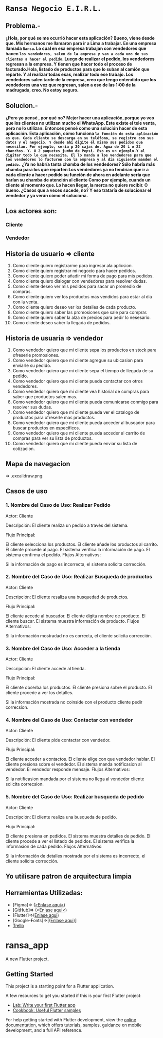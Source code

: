 # `Ransa Negocio E.I.R.L.`
## Problema.-
#### ¿Hola, por qué se me ocurrió hacer esta aplicación? Bueno, viene desde que. Mis hermanos me llamaron para ir a Lima a trabajar. En una empresa llamada `Ransa`. Lo cual en esa empresa trabajan con vendedores que hacen  `los vendedores, salen de la empresa y van a cada uno de sus clientes a hacer el pedido`. Luego de realizar el pedido, los vendedores regresan a la empresa. Y tienen que hacer todo el proceso de facturado.Hola, listado de productos para que lo suban al camión que reparte. Y al realizar todas esas, realizar todo ese trabajo. Los vendedores salen tarde de la empresa, creo que tengo entendido que los vendedores una vez que regresan, salen a eso de las 1:00 de la madrugada, creo. No estoy seguro. 
## Solucion.- 
#### ¿Pero yo pensé , por qué no? Mejor hacer una aplicación, porque yo veo que los clientes no utilizan mucho el WhatsApp. Este existe el tele venta, pero no lo utilizan. Entonces pensé como una solución hacer de esta aplicación. Esta aplicación, cómo funciona `la función de esta aplicación es que. Cada cliente se descarga en su teléfono, se registre con sus datos y el negocio. Y desde ahí digite él mismo sus pedidos que necesitan. Por ejemplo, sería p 20 cajas de. Agua de 20 L o 22 chanchos. Y. O 2 paquetes jumbo de Pepsi. Eso es un ejemplo.Y al digitar todo lo que necesita. Él lo manda a los vendedores para que los vendedores lo facturen con la empresa y al día siguiente manden el pedido.` ¿Ya no habría tanta chamba de los vendedores? Sólo habría más chamba para los que reparten Los vendedores ya no tendrían que ir a cada cliente a hacer pedido su función de ahora en adelante sería que harían su chamba de atención al cliente Como por ejemplo, cuando un cliente al momento que. Lo hacen llegar, la merca no quiere recibir. O bueno. ¿Casos que a veces sucede, no? Y eso trataría de solucionar el vendedor y ya verán cómo el soluciona.

## Los actores son:
### Cliente
### Vendedor
## Historia de usuario => cliente
1. Como cliente quiero registrarme para ingresar ala aplicsion.
2. Como cliente quiero registrar mi negocio para hacer pedidos.
3. Como cliente quiero poder añadir mi forma de pago para mis pedidos.
4. Como cliente quiero dialogar con vendedores para resolver dudas.
5. Como cliente deseo ver mis pedidos para sacar un promedio de compras.
6. Como cliente quiero ver los productos mas vendidos para estar al dia con la venta.
7. Como cliente quiero deseo ver los detalles de cada producto.
8. Como cliente quiero saber las promosiones que sale para comprar.
9. Como cliente quiero saber la alza de precios para pedir lo nesesario.
10. Como cliente deseo saber la llegada de pedidos.
## Historia de usuaria => vendedor
1. Como vendedor quiero que mi cliente sepa los productos en stock para ofreserle promosiones.
2. Como vendedor quiero que mi cliente agregue su ubicasion para enviarle su pedido.
3. Como vendedor quiero que mi cliente sepa el tiempo de llegada de su pedido.
4. Como vendedor quiero que mi cliente pueda contactar con otros vendedores.
5. Como vendedor quiero que mi cliente vea historial de compras para saber que productos salen mas.
6. Como vendedor quiero que mi cliente pueda comunicarse conmigo para resolver sus dudas.
7. Como vendedor quiero que mi cliente pueda ver el catalogo de productos para ofreserle mas productos.
8. Como vendedor quiero que mi cliente pueda acceder al buscador para buscar productos en especificos.
9. Como vendedor quiero que mi cliente pueda acceder al carrito de compras para ver su lista de productos.
10. Como vendedor quiero que mi cliente pueda enviar su lista de cotizacion.
## Mapa de navegacion
=> .excalidraw.png
## Casos de uso
### 1. Nombre del Caso de Uso: Realizar Pedido

Actor: Cliente

Descripción: El cliente realiza un pedido a través del sistema.

Flujo Principal:

El cliente selecciona los productos.
El cliente añade los productos al carrito.
El cliente procede al pago.
El sistema verifica la información de pago.
El sistema confirma el pedido.
Flujos Alternativos:

Si la información de pago es incorrecta, el sistema solicita corrección.

### 2. Nombre del Caso de Uso: Realizar Busqueda de productos

Actor: Cliente

Descripción: El cliente resaliza una busquedad de productos.

Flujo Principal:

El cliente accede al buscador.
El cliente digita nombre de producto.
El cliente buscar.
El sistema muestra información de producto.
Flujos Alternativos:

Si la información mostradad no es correcta, el cliente solicita corrección.

### 3. Nombre del Caso de Uso: Acceder a la tienda

Actor: Cliente

Descripción: El cliente accede al tienda.

Flujo Principal:

El cliente obserba los productos.
El cliente presiona sobre el producto.
El cliente procede a ver los detalles.

Si la información mostrada no coinside con el producto cliente pedir correcsion.

### 4. Nombre del Caso de Uso: Contactar con vendedor

Actor: Cliente

Descripción: El cliente pide contactar con vendedor.

Flujo Principal:

El cliente acceder a contactos.
El cliente elige con que vendedor hablar.
El cliente presiona sobre el vendedor.
El sistema manda notificasion al vendedor.
El vendedor responde mensaje.
Flujos Alternativos:

Si la notificasion mandada por el sistema no llega al vendedor cliente solicita correcsion.

### 5. Nombre del Caso de Uso: Realizar busqueda de pedido

Actor: Cliente

Descripción: El cliente realiza una busqueda de pedido.

Flujo Principal:

El cliente presiona en pedidos.
El sistema muestra detalles de pedido.
El cliente procede a ver el listado de pedidos.
El sistema verifica la informasion de cada pedido.
Flujos Alternativos:

Si la información de detalles mostrada por el sistema es incorrecto, el cliente solicita corrección.


## Yo utilisare patron de arquitectura limpia

## Herramientas Utilizadas:
- [Figma]=> ([>Enlase aqui<](https://www.figma.com/design/evfEerLxA57AyKgfaohDQx/Ransa-Negocio-E.I.R.L.?node-id=0-1&t=PiLtZzwahIfSuTeN-1))
- [GitHub]=> ([>Enlase aqui<](https://github.com/Ronald1150/Ransa-Negocio-EIRL.git))
- [Flutter]=>([Enlase aqui](https://flutter.dev/))
- [Google-Fonts]=>[([Enlase aqui](https://fonts.google.com/icons))]
- [Trello]([text](https://trello.com/invite/b/672cc22af5c99f008875173b/ATTIdac63ae5b5f126bdded67a112f399bf0CD616D77/miappransa))
# ransa_app

A new Flutter project.

## Getting Started

This project is a starting point for a Flutter application.

A few resources to get you started if this is your first Flutter project:

- [Lab: Write your first Flutter app](https://docs.flutter.dev/get-started/codelab)
- [Cookbook: Useful Flutter samples](https://docs.flutter.dev/cookbook)

For help getting started with Flutter development, view the
[online documentation](https://docs.flutter.dev/), which offers tutorials,
samples, guidance on mobile development, and a full API reference.

